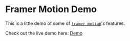 # Framer Motion Demo

This is a little demo of some of [`framer motion`](https://www.framer.com/docs/)'s features.

Check out the live demo here: [Demo](https://mauricenino.github.io/framer-motion-demo)
